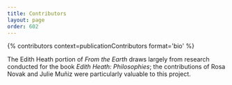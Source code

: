 ```yaml
---
title: Contributors
layout: page
order: 602
---
```


{% contributors context=publicationContributors format='bio' %}

The Edith Heath portion of *From the Earth* draws largely from research conducted for the book *Edith Heath: Philosophies*; the contributions of Rosa Novak and Julie Muñiz were particularly valuable to this project.